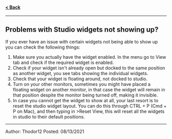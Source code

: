 #### [< Back](/)

---

## Problems with Studio widgets not showing up?
If you ever have an issue with certain widgets not being able to show up you can check the following things:

1. Make sure you actually have the widget enabled. In the menu go to View tab and check if the required widget is enabled.
2. Check if your widget isn't already open but docked to the same position as another widget, you see tabs showing the individual widgets.
3. Check that your widget is floating around, not docked to studio.
4. Turn on your other monitors, sometimes you might have placed a floating widget on another monitor, in that case the widget will remain in that position despite the monitor being turned off, making it invisible.
5. In case you cannot get the widget to show at all, your last resort is to reset the studio widget layout. You can do this through CTRL + P (Cmd + P on Mac), and then typing in >Reset View, this will reset all the widgets in studio to their default positions.

---

Author: Thodor12
Posted: 08/13/2021
